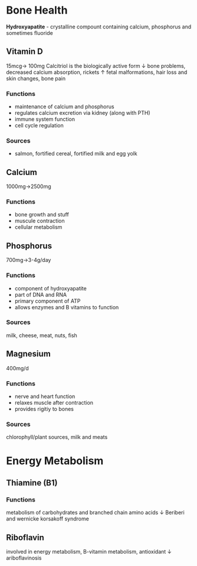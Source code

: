# Bone Health
**Hydroxyapatite** - crystalline compount containing calcium, phosphorus and sometimes fluoride
## Vitamin D 
15mcg-> 100mg 
Calcitriol is the biologically active form
$\downarrow$ bone problems, decreased calcium absorption, rickets
$\uparrow$ fetal malformations, hair loss and skin changes, bone pain 
### Functions 
- maintenance of calcium and phosphorus
- regulates calcium excretion via kidney (along with PTH)
- immune system function
- cell cycle regulation
### Sources
- salmon, fortified cereal, fortified milk and egg yolk
## Calcium
1000mg->2500mg
### Functions
- bone growth and stuff
- muscule contraction
- cellular metabolism
## Phosphorus
700mg->3-4g/day
### Functions
- component of hydroxyapatite 
- part of DNA and RNA 
- primary component of ATP
- allows enzymes and B vitamins to function 
### Sources
milk, cheese, meat, nuts, fish
## Magnesium
400mg/d
### Functions
- nerve and heart function
- relaxes muscle after contraction
- provides rigitiy to bones
### Sources
chlorophyll/plant sources, milk and meats
# Energy Metabolism
## Thiamine (B1)
### Functions
metabolism of carbohydrates and branched chain amino acids
$\downarrow$ Beriberi and wernicke korsakoff syndrome
## Riboflavin
involved in energy metabolism, B-vitamin metabolism, antioxidant
$\downarrow$ ariboflavinosis